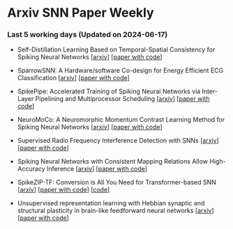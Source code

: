 # Arxiv SNN Paper Weekly


 ### **Last 5 working days (Updated on 2024-06-17)** 


- Self-Distillation Learning Based on Temporal-Spatial Consistency for Spiking Neural Networks [[arxiv](https://arxiv.org/abs/2406.07862)] [[paper with code](https://paperswithcode.com/paper/self-distillation-learning-based-on-temporal)]

- SparrowSNN: A Hardware/software Co-design for Energy Efficient ECG Classification [[arxiv](https://arxiv.org/abs/2406.06543)] [[paper with code](https://paperswithcode.com/paper/sparrowsnn-a-hardware-software-co-design-for)]

- SpikePipe: Accelerated Training of Spiking Neural Networks via Inter-Layer Pipelining and Multiprocessor Scheduling [[arxiv](https://arxiv.org/abs/2406.06879)] [[paper with code](https://paperswithcode.com/paper/spikepipe-accelerated-training-of-spiking)]

- NeuroMoCo: A Neuromorphic Momentum Contrast Learning Method for Spiking Neural Networks [[arxiv](https://arxiv.org/abs/2406.06305)] [[paper with code](https://paperswithcode.com/paper/neuromoco-a-neuromorphic-momentum-contrast)]

- Supervised Radio Frequency Interference Detection with SNNs [[arxiv](https://arxiv.org/abs/2406.06075)] [[paper with code](https://paperswithcode.com/paper/supervised-radio-frequency-interference)]

- Spiking Neural Networks with Consistent Mapping Relations Allow High-Accuracy Inference [[arxiv](https://arxiv.org/abs/2406.05371)] [[paper with code](https://paperswithcode.com/paper/spiking-neural-networks-with-consistent)]

- SpikeZIP-TF: Conversion is All You Need for Transformer-based SNN [[arxiv](https://arxiv.org/abs/2406.03470)] [[paper with code](https://paperswithcode.com/paper/spikezip-tf-conversion-is-all-you-need-for)] [[code](https://github.com/Intelligent-Computing-Research-Group/SpikeZIP-TF)]

- Unsupervised representation learning with Hebbian synaptic and structural plasticity in brain-like feedforward neural networks [[arxiv](https://arxiv.org/abs/2406.04733)] [[paper with code](https://paperswithcode.com/paper/unsupervised-representation-learning-with-3)]

